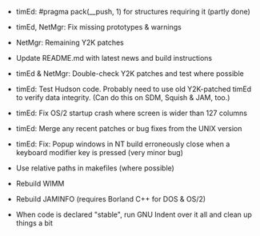- timEd: #pragma pack(__push, 1) for structures requiring it
  (partly done)

- timEd, NetMgr: Fix missing prototypes & warnings

- NetMgr: Remaining Y2K patches

- Update README.md with latest news and build instructions

- timEd & NetMgr: Double-check Y2K patches and test where possible

- timEd: Test Hudson code. Probably need to use old Y2K-patched timEd to
  verify data integrity. (Can do this on SDM, Squish & JAM, too.)

- timEd: Fix OS/2 startup crash where screen is wider than 127 columns

- timEd: Merge any recent patches or bug fixes from the UNIX version

- timEd: Fix: Popup windows in NT build erroneously close when a keyboard
  modifier key is pressed (very minor bug)

- Use relative paths in makefiles (where possible)

- Rebuild WIMM

- Rebuild JAMINFO (requires Borland C++ for DOS & OS/2)

- When code is declared "stable", run GNU Indent over it all and clean up
  things a bit

